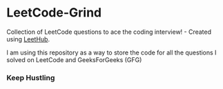# LeetCode-Grind
Collection of LeetCode questions to ace the coding interview! - Created using [LeetHub](https://github.com/QasimWani/LeetHub).

I am using this repository as a way to store the code for all the questions I solved on LeetCode and GeeksForGeeks (GFG)

### Keep Hustling
